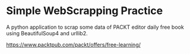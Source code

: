 # Simple WebScrapping Practice
A python application to scrap some data of PACKT editor daily free book using BeautifulSoup4 and urllib2.


https://www.packtpub.com/packt/offers/free-learning/
